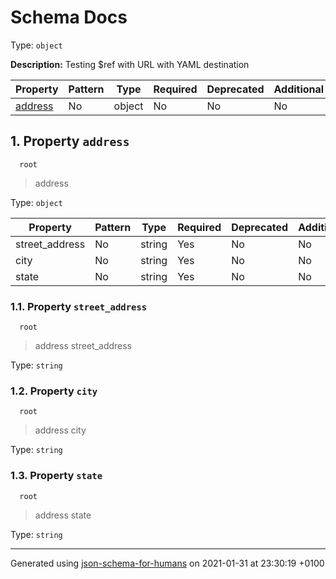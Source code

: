 # Schema Docs

Type: `object`

**Description:** Testing $ref with URL with YAML destination

| Property | Pattern | Type | Required | Deprecated | Additional | Description |
| -------- | ------- | ---- | -------- | ---------- | ---------- | ----------- |
| [address](#address)|No|object|No|No| No||

## <a name="address"></a> 1. Property `address`

      root
 >   address

Type: `object`

| Property | Pattern | Type | Required | Deprecated | Additional | Description |
| -------- | ------- | ---- | -------- | ---------- | ---------- | ----------- |
|street_address|No|string|Yes|No| No||
|city|No|string|Yes|No| No||
|state|No|string|Yes|No| No||

### <a name="address_street_address"></a> 1.1. Property `street_address`

      root
 >   address
 >   street_address

Type: `string`

### <a name="address_city"></a> 1.2. Property `city`

      root
 >   address
 >   city

Type: `string`

### <a name="address_state"></a> 1.3. Property `state`

      root
 >   address
 >   state

Type: `string`

----------------------------------------------------------------------------------------------------------------------------
Generated using [json-schema-for-humans](https://github.com/coveooss/json-schema-for-humans) on 2021-01-31 at 23:30:19 +0100